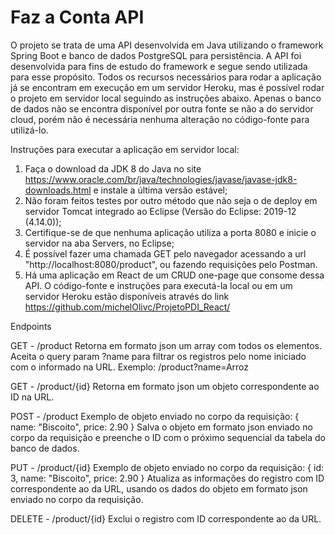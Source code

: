 # Faz a Conta API
O projeto se trata de uma API desenvolvida em Java utilizando o framework Spring Boot e banco de dados PostgreSQL para persistência. 
A API foi desenvolvida para fins de estudo do framework e segue sendo utilizada para esse propósito. 
Todos os recursos necessários para rodar a aplicação já se encontram em execução em um servidor Heroku, mas é possível rodar o projeto em servidor local seguindo as instruções abaixo. Apenas o banco de dados não se encontra disponível por outra fonte se não a do servidor cloud, porém não é necessária nenhuma alteração no código-fonte para utilizá-lo.

Instruções para executar a aplicação em servidor local:

1. Faça o download da JDK 8 do Java no site https://www.oracle.com/br/java/technologies/javase/javase-jdk8-downloads.html e instale a última versão estável;
2. Não foram feitos testes por outro método que não seja o de deploy em servidor Tomcat integrado ao Eclipse (Versão do Eclipse: 2019-12 (4.14.0));
3. Certifique-se de que nenhuma aplicação utiliza a porta 8080 e inicie o servidor na aba Servers, no Eclipse;
4. É possível fazer uma chamada GET pelo navegador acessando a url "http://localhost:8080/product", ou fazendo requisições pelo Postman.
5. Há uma aplicação em React de um CRUD one-page que consome dessa API. O código-fonte e instruções para executá-la local ou em um servidor Heroku estão disponíveis através do link https://github.com/michelOlivc/ProjetoPDI_React/

Endpoints

GET - /product
Retorna em formato json um array com todos os elementos. Aceita o query param ?name para filtrar os registros pelo nome iniciado com o informado na URL. Exemplo: /product?name=Arroz

GET - /product/{id}
Retorna em formato json um objeto correspondente ao ID na URL.

POST - /product
Exemplo de objeto enviado no corpo da requisição:
{ name: "Biscoito", price: 2.90 }
Salva o objeto em formato json enviado no corpo da requisição e preenche o ID com o próximo sequencial da tabela do banco de dados.

PUT - /product/{id}
Exemplo de objeto enviado no corpo da requisição:
{ id: 3, name: "Biscoito", price: 2.90 }
Atualiza as informações do registro com ID correspondente ao da URL, usando os dados do objeto em formato json enviado no corpo da requisição.

DELETE - /product/{id}
Exclui o registro com ID correspondente ao da URL.
